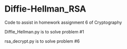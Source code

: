 # Diffie-Hellman_RSA
Code to assist in homework assignment 6 of Cryptography

Diffie_Hellman.py is to solve problem #1

rsa_decrypt.py is to solve problem #6

